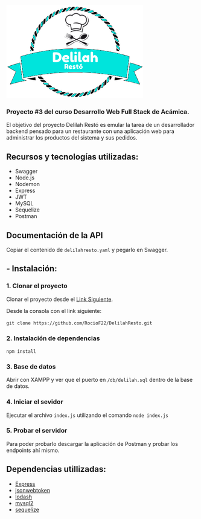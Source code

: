 ![alt text](https://github.com/RocioF22/DelilahRestoProyecto/blob/main/logoDR.png)

### Proyecto #3 del curso Desarrollo Web Full Stack de Acámica.
El objetivo del proyecto Delilah Restó es emular la tarea de un desarrollador backend pensado para un restaurante con una aplicación web para administrar los productos del sistema y sus pedidos.

## Recursos y tecnologías utilizadas:

* Swagger
* Node.js
* Nodemon
* Express
* JWT
* MySQL
* Sequelize
* Postman

## Documentación de la API
Copiar el contenido de `delilahresto.yaml` y pegarlo en Swagger.

## - Instalación:
### 1. Clonar el proyecto

Clonar el proyecto desde el [Link Siguiente](https://github.com/RocioF22/DelilahResto.git).

Desde la consola con el link siguiente:

`git clone https://github.com/RocioF22/DelilahResto.git`

### 2. Instalación de dependencias
```
npm install
```
### 3. Base de datos

Abrir con XAMPP y ver que el puerto en `/db/delilah.sql` dentro de la base de datos.

### 4. Iniciar el sevidor

Ejecutar el archivo `index.js` utilizando el comando `node index.js`

### 5. Probar el servidor

Para poder probarlo descargar la aplicación de Postman y probar los endpoints ahí mismo.

## Dependencias utillizadas:

* [Express](http://expressjs.com)
* [jsonwebtoken](http://www.npmjs.com/package/jsonwebtoken)
* [lodash](https://www.npmjs.com/package/lodash)
* [mysql2](https://www.npmjs.com/package/mysql2)
* [sequelize](https://www.npmjs.com/package/sequelize)
